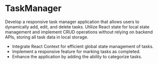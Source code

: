 # TaskManager
 Develop a responsive task manager application that allows users to dynamically add, edit, and delete tasks.   Utilize React state for local state management and implement CRUD operations without relying on backend APIs, storing all task data in local storage.

 
- Integrate React Context for efficient global state management of tasks. 
- Implement a responsive feature for marking tasks as completed. 
- Enhance the application by adding the ability to categorize tasks.
